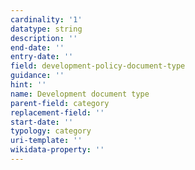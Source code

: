 ```yaml
---
cardinality: '1'
datatype: string
description: ''
end-date: ''
entry-date: ''
field: development-policy-document-type
guidance: ''
hint: ''
name: Development document type
parent-field: category
replacement-field: ''
start-date: ''
typology: category
uri-template: ''
wikidata-property: ''
---
```

